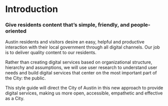 # Introduction

### Give residents content that’s simple, friendly, and people-oriented

Austin residents and visitors desire an easy, helpful and productive interaction with their local government through all digital channels. Our job is to deliver quality content to our residents.

Rather than creating digital services based on organizational structure, hierarchy and assumptions, we will use user research to understand user needs and build digital services that center on the most important part of the City: the public.

This style guide will direct the City of Austin in this new approach to provide digital services, making us more open, accessible, empathetic and effective as a City.

